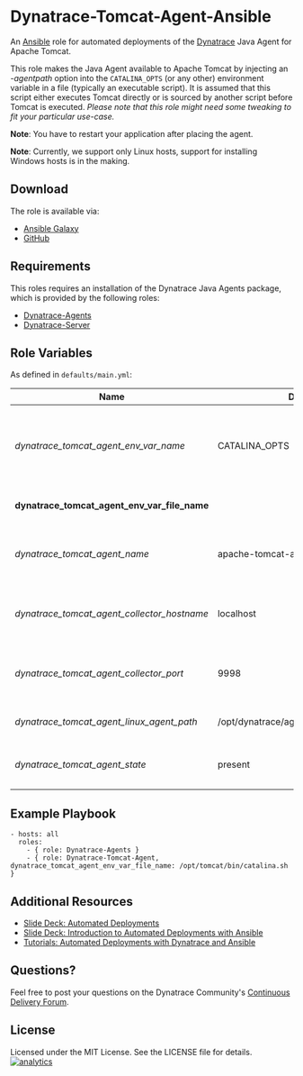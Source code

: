 # Dynatrace-Tomcat-Agent-Ansible

An [Ansible](http://www.ansible.com) role for automated deployments of the [Dynatrace](http://www.bit.ly/dttrial) Java Agent for Apache Tomcat.

This role makes the Java Agent available to Apache Tomcat by injecting an *-agentpath* option into the ```CATALINA_OPTS``` (or any other) environment variable in a file (typically an executable script). It is assumed that this script either executes Tomcat directly or is sourced by another script before Tomcat is executed. *Please note that this role might need some tweaking to fit your particular use-case.*

**Note**: You have to restart your application after placing the agent.

**Note**: Currently, we support only Linux hosts, support for installing Windows hosts is in the making.

## Download

The role is available via:

- [Ansible Galaxy](https://galaxy.ansible.com/list#/roles/2654)
- [GitHub](https://github.com/Dynatrace/Dynatrace-Tomcat-Agent-Ansible)

## Requirements

This roles requires an installation of the Dynatrace Java Agents package, which is provided by the following roles:

- [Dynatrace-Agents](https://galaxy.ansible.com/list#/roles/2620)
- [Dynatrace-Server](https://galaxy.ansible.com/list#/roles/2623)

## Role Variables

As defined in ```defaults/main.yml```:

| Name                                         | Default                                  | Description |
|----------------------------------------------|------------------------------------------|-------------|
| *dynatrace_tomcat_agent_env_var_name*        | CATALINA_OPTS                            | The name of the environment variable to be used for Agent injection. |
| **dynatrace_tomcat_agent_env_var_file_name** |                                          | The name of the file to be modified. |
| *dynatrace_tomcat_agent_name*                | apache-tomcat-agent                      | The name of the Java Agent as it appears in Dynatrace. |
| *dynatrace_tomcat_agent_collector_hostname*  | localhost                                | The location of the collector the Agent shall connect to. |
| *dynatrace_tomcat_agent_collector_port*      | 9998                                     | The port on the collector the Agent shall connect to. |
| *dynatrace_tomcat_agent_linux_agent_path*    | /opt/dynatrace/agent/lib64/libdtagent.so | The path to the Agent libary. |
| *dynatrace_tomcat_agent_state*               | present                                  | Whether the Agent shall be ```present``` or ```absent```. |

## Example Playbook

	- hosts: all
	  roles:
	    - { role: Dynatrace-Agents }
	    - { role: Dynatrace-Tomcat-Agent, dynatrace_tomcat_agent_env_var_file_name: /opt/tomcat/bin/catalina.sh }

## Additional Resources

- [Slide Deck: Automated Deployments](http://slideshare.net/MartinEtmajer/automated-deployments-slide-share)
- [Slide Deck: Introduction to Automated Deployments with Ansible](http://www.slideshare.net/MartinEtmajer/introduction-to-automated-deployments-with-ansible)
- [Tutorials: Automated Deployments with Dynatrace and Ansible](https://community.compuwareapm.com/community/display/COE/Tutorials+on+Automated+Deployments#TutorialsonAutomatedDeployments-ansible)

## Questions?

Feel free to post your questions on the Dynatrace Community's [Continuous Delivery Forum](https://community.dynatrace.com/community/pages/viewpage.action?pageId=46628921).

## License

Licensed under the MIT License. See the LICENSE file for details.
[![analytics](https://www.google-analytics.com/collect?v=1&t=pageview&_s=1&dl=https%3A%2F%2Fgithub.com%2FdynaTrace&dp=%2FDynatrace-Tomcat-Agent-Ansible&dt=Dynatrace-Tomcat-Agent-Ansible&_u=Dynatrace~&cid=github.com%2FdynaTrace&tid=UA-54510554-5&aip=1)]()